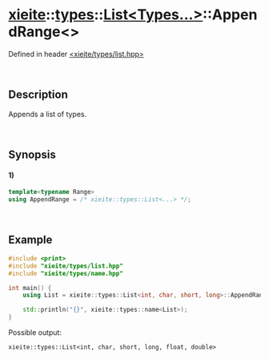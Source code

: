 # [xieite](../../../../../xieite.md)\:\:[types](../../../../../types.md)\:\:[List<Types...>](../../../list.md)\:\:AppendRange\<\>
Defined in header [<xieite/types/list.hpp>](../../../../../../include/xieite/types/list.hpp)

&nbsp;

## Description
Appends a list of types.

&nbsp;

## Synopsis
#### 1)
```cpp
template<typename Range>
using AppendRange = /* xieite::types::List<...> */;
```

&nbsp;

## Example
```cpp
#include <print>
#include "xieite/types/list.hpp"
#include "xieite/types/name.hpp"

int main() {
    using List = xieite::types::List<int, char, short, long>::AppendRange<xieite::types::List<float, double>>;

    std::println("{}", xieite::types::name<List>);
}
```
Possible output:
```
xieite::types::List<int, char, short, long, float, double>
```
